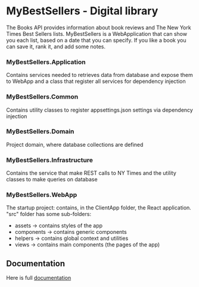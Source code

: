 
# MyBestSellers - Digital library

The Books API provides information about book reviews and The New York Times Best Sellers lists. MyBestSellers is a WebApplication that can show you each list, based on a date that you can specify. If you like a book you can save it, rank it, and add some notes.
### MyBestSellers.Application
Contains services needed to retrieves data from database and expose them to WebApp and a class that register all services for dependency injection

### MyBestSellers.Common
Contains utility classes to register appsettings.json settings via dependency injection 

### MyBestSellers.Domain
Project domain, where database collections are defined

### MyBestSellers.Infrastructure
Contains the service that make REST calls to NY Times and the utility classes to make queries on database

### MyBestSellers.WebApp
The startup project: contains, in the ClientApp folder, the React application. 
"src" folder has some sub-folders:
- assets → contains styles of the app
- components → contains generic components
- helpers → contains global context and utilities
- views → contains main components (the pages of the app)


## Documentation

Here is full [documentation](https://docs.google.com/document/d/1qIguqPaVFa8e87m96mzDuF_hMD1U1YjrNFKfECpfdMU/edit?usp=sharing)